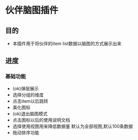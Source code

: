 # 伙伴脑图插件

## 目的
- 本插件用于将伙伴的item list数据以脑图的方式展示出来

## 进度

### 基础功能
- (ok)弹层展示
- 选择分组的维度
- 点击item以后跳转
- 美化图标
- (ok)退出脑图模式
- 点击图标以后的使用说明文档
- 选择使用视图用来降低数据量 默认为全部视图,默认100条数据
- 拖动排序功能
